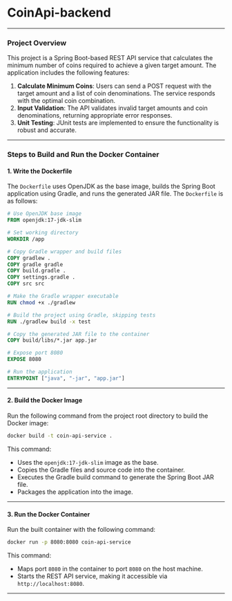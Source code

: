 # CoinApi-backend


---

### Project Overview

This project is a Spring Boot-based REST API service that calculates the minimum number of coins required to achieve a given target amount. The application includes the following features:

1. **Calculate Minimum Coins**: Users can send a POST request with the target amount and a list of coin denominations. The service responds with the optimal coin combination.
2. **Input Validation**: The API validates invalid target amounts and coin denominations, returning appropriate error responses.
3. **Unit Testing**: JUnit tests are implemented to ensure the functionality is robust and accurate.

---

### Steps to Build and Run the Docker Container

#### 1. **Write the Dockerfile**

The `Dockerfile` uses OpenJDK as the base image, builds the Spring Boot application using Gradle, and runs the generated JAR file. The `Dockerfile` is as follows:

```dockerfile
# Use OpenJDK base image
FROM openjdk:17-jdk-slim

# Set working directory
WORKDIR /app

# Copy Gradle wrapper and build files
COPY gradlew .
COPY gradle gradle
COPY build.gradle .
COPY settings.gradle .
COPY src src

# Make the Gradle wrapper executable
RUN chmod +x ./gradlew

# Build the project using Gradle, skipping tests
RUN ./gradlew build -x test

# Copy the generated JAR file to the container
COPY build/libs/*.jar app.jar

# Expose port 8080
EXPOSE 8080

# Run the application
ENTRYPOINT ["java", "-jar", "app.jar"]
```

---

#### 2. **Build the Docker Image**

Run the following command from the project root directory to build the Docker image:

```bash
docker build -t coin-api-service .
```

This command:
- Uses the `openjdk:17-jdk-slim` image as the base.
- Copies the Gradle files and source code into the container.
- Executes the Gradle build command to generate the Spring Boot JAR file.
- Packages the application into the image.

---

#### 3. **Run the Docker Container**

Run the built container with the following command:

```bash
docker run -p 8080:8080 coin-api-service
```

This command:
- Maps port `8080` in the container to port `8080` on the host machine.
- Starts the REST API service, making it accessible via `http://localhost:8080`.

---
